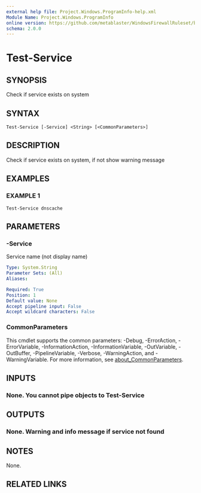 ```yaml
---
external help file: Project.Windows.ProgramInfo-help.xml
Module Name: Project.Windows.ProgramInfo
online version: https://github.com/metablaster/WindowsFirewallRuleset/blob/develop/Modules/Project.Windows.ProgramInfo/Help/en-US/Test-Service.md
schema: 2.0.0
---
```


# Test-Service

## SYNOPSIS
Check if service exists on system

## SYNTAX

```
Test-Service [-Service] <String> [<CommonParameters>]
```

## DESCRIPTION
Check if service exists on system, if not show warning message

## EXAMPLES

### EXAMPLE 1
```
Test-Service dnscache
```

## PARAMETERS

### -Service
Service name (not display name)

```yaml
Type: System.String
Parameter Sets: (All)
Aliases:

Required: True
Position: 1
Default value: None
Accept pipeline input: False
Accept wildcard characters: False
```

### CommonParameters
This cmdlet supports the common parameters: -Debug, -ErrorAction, -ErrorVariable, -InformationAction, -InformationVariable, -OutVariable, -OutBuffer, -PipelineVariable, -Verbose, -WarningAction, and -WarningVariable. For more information, see [about_CommonParameters](http://go.microsoft.com/fwlink/?LinkID=113216).

## INPUTS

### None. You cannot pipe objects to Test-Service
## OUTPUTS

### None. Warning and info message if service not found
## NOTES
None.

## RELATED LINKS

